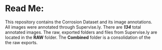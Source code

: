 # Read Me:
This repository contains the Corrosion Dataset and its image annotations. All images were annotated through Supervise.ly. There are ***134*** total annotated images. The raw, exported folders and files from Supervise.ly are located in the **RAW** folder. The **Combined** folder is a consolidation of the the raw exports.
